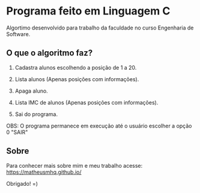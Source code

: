 # Programa feito em Linguagem C

Algortimo desenvolvido para trabalho da faculdade no curso Engenharia de Software.

## O que o algoritmo faz?

1. Cadastra alunos escolhendo a posição de 1 a 20.

2. Lista alunos (Apenas posições com informações).

3. Apaga aluno.

4. Lista IMC de alunos (Apenas posições com informações).

0. Sai do programa.

OBS: O programa permanece em execução até o usuário escolher a opção 0 "SAIR"


## Sobre

Para conhecer mais sobre mim e meu trabalho acesse: https://matheusmhq.github.io/

Obrigado! =)